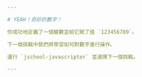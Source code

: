 ```yaml
---

# YEAH！奇妙的數字！

你成功地定義了一個變數並給它賦了值 `123456789`。

下一個挑戰中我們將學習如何對數字進行操作。

運行 `jschool-javascripter` 並選擇下一個挑戰。

---
```

